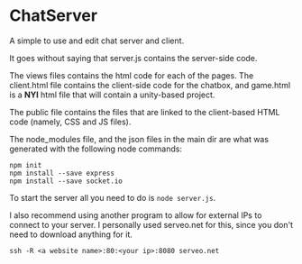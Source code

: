 # ChatServer
A simple to use and edit chat server and client.  

It goes without saying that server.js contains the server-side code.

The views files contains the html code for each of the pages.  The client.html file contains the client-side code for the chatbox, and game.html is a **NYI** html file that will contain a unity-based project.

The public file contains the files that are linked to the client-based HTML code (namely, CSS and JS files).

The node_modules file, and the json files in the main dir are what was generated with the following node commands:
```
npm init
npm install --save express
npm install --save socket.io 
```


To start the server all you need to do is `node server.js`.

I also recommend using another program to allow for external IPs to connect to your server. I personally used serveo.net for this, since you don't need to download anything for it.

`ssh -R <a website name>:80:<your ip>:8080 serveo.net`
